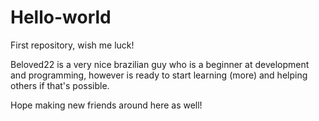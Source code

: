 # Hello-world
First repository, wish me luck!

Beloved22 is a very nice brazilian guy who is a beginner at development and programming, however is ready to start learning (more) and helping others if that's possible.

Hope making new friends around here as well!
